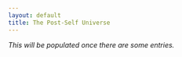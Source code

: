 ```yaml
---
layout: default
title: The Post-Self Universe
---
```


*This will be populated once there are some entries.*
